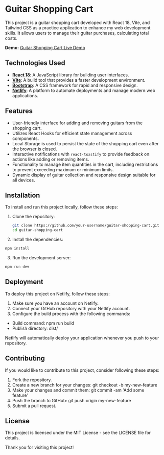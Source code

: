 # Guitar Shopping Cart

This project is a guitar shopping cart developed with React 18, Vite, and Tailwind CSS as a practice application to enhance my web development skills. It allows users to manage their guitar purchases, calculating total costs.

**Demo:** [Guitar Shopping Cart Live Demo](https://shopping-cart-braude.netlify.app/)

## Technologies Used

- **[React 18](https://reactjs.org/)**: A JavaScript library for building user interfaces.
- **[Vite](https://vitejs.dev/)**: A build tool that provides a faster development environment.
- **[Bootstrap]([https://tailwindcss.com/](https://getbootstrap.com/))**: A CSS framework for rapid and responsive design.
- **[Netlify](https://www.netlify.com/)**: A platform to automate deployments and manage modern web applications.

## Features

- User-friendly interface for adding and removing guitars from the shopping cart.
- Utilizes React Hooks for efficient state management across components.
- Local Storage is used to persist the state of the shopping cart even after the browser is closed.
- Interactive notifications with `react-toastify` to provide feedback on actions like adding or removing items.
- Functionality to manage item quantities in the cart, including restrictions to prevent exceeding maximum or minimum limits.
- Dynamic display of guitar collection and responsive design suitable for all devices.


## Installation

To install and run this project locally, follow these steps:

1. Clone the repository:
   ```bash
   git clone https://github.com/your-username/guitar-shopping-cart.git
   cd guitar-shopping-cart
   ```
2. Install the dependencies:
  ```bash  
  npm install
  ```
3. Run the development server:
  ```bash
  npm run dev
  ```
## Deployment
To deploy this project on Netlify, follow these steps:

1. Make sure you have an account on Netlify.
2. Connect your GitHub repository with your Netlify account.
3. Configure the build process with the following commands:
- Build command: npm run build
- Publish directory: dist/

Netlify will automatically deploy your application whenever you push to your repository.

## Contributing
If you would like to contribute to this project, consider following these steps:

1. Fork the repository.
2. Create a new branch for your changes: git checkout -b my-new-feature
3. Make your changes and commit them: git commit -am 'Add some feature'
4. Push the branch to GitHub: git push origin my-new-feature
5. Submit a pull request.

## License
This project is licensed under the MIT License - see the LICENSE file for details.

Thank you for visiting this project!

